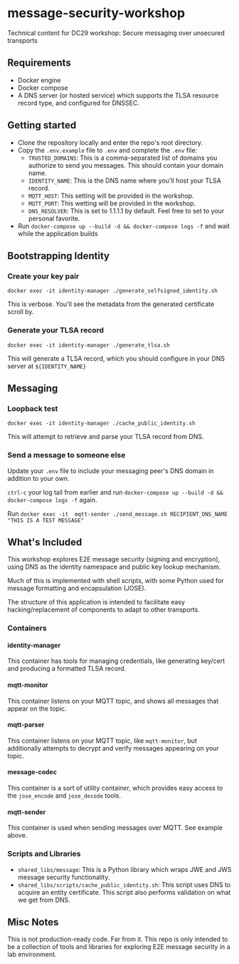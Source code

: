 # message-security-workshop

Technical content for DC29 workshop: Secure messaging over unsecured transports

## Requirements

* Docker engine
* Docker compose
* A DNS server (or hosted service) which supports the TLSA resource record type, and configured for DNSSEC.

## Getting started

* Clone the repository locally and enter the repo's root directory.
* Copy the `.env.example` file to `.env` and complete the `.env` file:
  * `TRUSTED_DOMAINS`: This is a comma-separated list of domains you authorize to send you messages. This should contain your domain name.
  * `IDENTITY_NAME`: This is the DNS name where you'll host your TLSA record.
  * `MQTT_HOST`: This setting will be provided in the workshop.
  * `MQTT_PORT`: This wetting will be provided in the workshop.
  * `DNS_RESOLVER`: This is set to 1.1.1.1 by default. Feel free to set to your personal favorite.
* Run `docker-compose up --build -d && docker-compose logs -f` and wait while the application builds

## Bootstrapping Identity

### Create your key pair

`docker exec -it identity-manager ./generate_selfsigned_identity.sh`

This is verbose. You'll see the metadata from the generated certificate scroll by.

### Generate your TLSA record

`docker exec -it identity-manager ./generate_tlsa.sh`

This will generate a TLSA record, which you should configure in your DNS server at `${IDENTITY_NAME}`

## Messaging

### Loopback test

`docker exec -it identity-manager ./cache_public_identity.sh`

This will attempt to retrieve and parse your TLSA record from DNS.

### Send a message to someone else

Update your `.env` file to include your messaging peer's DNS domain in addition to your own.

`ctrl-c` your log tail from earlier and run `docker-compose up --build -d && docker-compose logs -f` again.

Run `docker exec -it  mqtt-sender ./send_message.sh RECIPIENT_DNS_NAME "THIS IS A TEST MESSAGE"`

## What's Included

This workshop explores E2E message security (signing and encryption), using DNS as the identity namespace and public key lookup mechanism.

Much of this is implemented with shell scripts, with some Python used for message formatting and encapsulation (JOSE).

The structure of this application is intended to facilitate easy hacking/replacement of components to adapt to other transports.

### Containers

#### identity-manager

This container has tools for managing credentials, like generating key/cert and producing a formatted TLSA record.

#### mqtt-monitor

This container listens on your MQTT topic, and shows all messages that appear on the topic.

#### mqtt-parser

This container listens on your MQTT topic, like `mqtt-monitor`, but additionally attempts to decrypt and verify messages appearing on your topic.

#### message-codec

This container is a sort of utility container, which provides easy access to the `jose_encode` and `jose_decode` tools.

#### mqtt-sender

This container is used when sending messages over MQTT. See example above.

### Scripts and Libraries

* `shared_libs/message`: This is a Python library which wraps JWE and JWS message security functionality.
* `shared_libs/scripts/cache_public_identity.sh`: This script uses DNS to acquire an entity certificate. This script also performs validation on what we get from DNS.

## Misc Notes

This is not production-ready code. Far from it. This repo is only intended to be a collection of tools and libraries for exploring E2E message security in a lab environment.